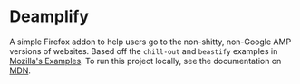 # Deamplify
A simple Firefox addon to help users go to the non-shitty, non-Google AMP versions of websites. Based off the `chill-out` and `beastify` examples in [Mozilla's Examples](https://github.com/mdn/webextensions-examples). To run this project locally, see the documentation on [MDN](https://developer.mozilla.org/en-US/docs/Mozilla/Add-ons).
